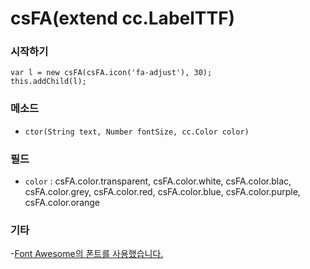 csFA(extend cc.LabelTTF)
=========

### 시작하기

```
var l = new csFA(csFA.icon('fa-adjust'), 30);
this.addChild(l);
```

### 메소드
- `ctor(String text, Number fontSize, cc.Color color)`

### 필드
- `color` : csFA.color.transparent, csFA.color.white, csFA.color.blac, csFA.color.grey, csFA.color.red, csFA.color.blue, csFA.color.purple, csFA.color.orange

### 기타

-[Font Awesome의 폰트를 사용했습니다.](http://fortawesome.github.io/)